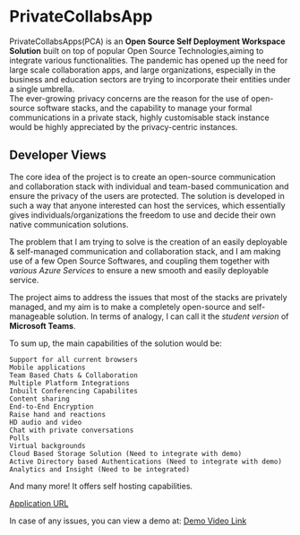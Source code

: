 # PrivateCollabsApp

PrivateCollabsApps(PCA) is an **Open Source Self Deployment Workspace Solution** built on top of popular Open Source Technologies,aiming to integrate various functionalities.
The pandemic has opened up the need for large scale collaboration apps, and large organizations, especially in the business and education sectors are trying to incorporate their entities under a single umbrella.<br>
The ever-growing privacy concerns are the reason for the use of open-source software stacks, and the capability to manage your formal communications in a private stack, highly customisable stack instance would be highly appreciated by the privacy-centric instances.

## Developer Views

The core idea of the project is to create an open-source communication and collaboration stack with individual and team-based communication and ensure the privacy of the users are protected. The solution is developed in such a way that anyone interested can host the services, which essentially gives individuals/organizations the freedom to use and decide their own native communication solutions.

The problem that I am trying to solve is the creation of an easily deployable & self-managed communication and collaboration stack, and I am making use of a few Open Source Softwares, and coupling them together with _various Azure Services_ to ensure a new smooth and easily deployable service.

The project aims to address the issues that most of the stacks are privately managed, and my aim is to make a completely open-source and self-manageable solution. In terms of analogy, I can call it the _student version_ of __Microsoft Teams__.


To sum up, the main capabilities of the solution would be:

    Support for all current browsers
    Mobile applications
    Team Based Chats & Collaboration
    Multiple Platform Integrations
    Inbuilt Conferencing Capabilites
    Content sharing
    End-to-End Encryption
    Raise hand and reactions
    HD audio and video
    Chat with private conversations
    Polls
    Virtual backgrounds
    Cloud Based Storage Solution (Need to integrate with demo)
    Active Directory based Authentications (Need to integrate with demo)
    Analytics and Insight (Need to be integrated)
   
    

And many more! It offers self hosting capabilities.

[Application URL](https://rocketchatvm.southindia.cloudapp.azure.com/home) <br>

In case of any issues, you can view a demo at: [Demo Video Link](https://drive.google.com/file/d/19kPnGp6IFgUcZgcVeNeGnfr0jadbIydD/view?usp=sharing)
